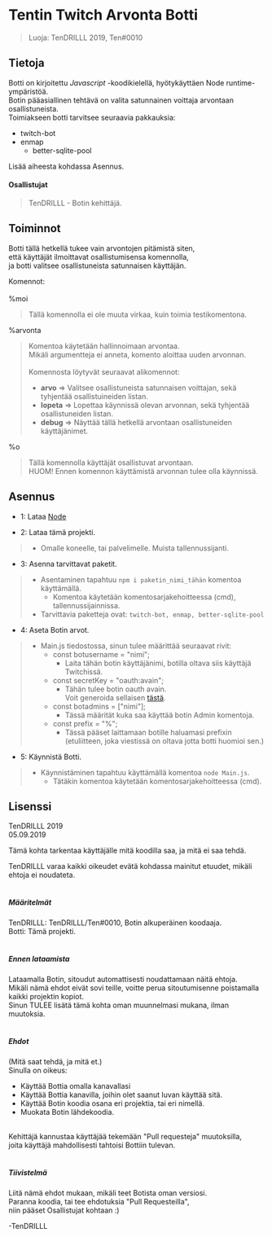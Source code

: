 # Tentin Twitch Arvonta Botti
>Luoja: TenDRILLL 2019, Ten#0010

## Tietoja
Botti on kirjoitettu _Javascript_ -koodikielellä, hyötykäyttäen Node runtime-ympäristöä.
<br>Botin pääasiallinen tehtävä on valita satunnainen voittaja arvontaan osallistuneista.
<br>Toimiakseen botti tarvitsee seuraavia pakkauksia:

- twitch-bot
- enmap
    - better-sqlite-pool
    
Lisää aiheesta kohdassa Asennus.

#### Osallistujat
>TenDRILLL - Botin kehittäjä.

## Toiminnot
Botti tällä hetkellä tukee vain arvontojen pitämistä siten,
<br>että käyttäjät ilmoittavat osallistumisensa komennolla,
<br>ja botti valitsee osallistuneista satunnaisen käyttäjän.

Komennot:
<br><br>%moi
> Tällä komennolla ei ole muuta virkaa, kuin toimia testikomentona.

%arvonta
> Komentoa käytetään hallinnoimaan arvontaa.
<br>Mikäli argumentteja ei anneta, komento aloittaa uuden arvonnan.
<br><br>Komennosta löytyvät seuraavat alikomennot:
>
> * **arvo** => Valitsee osallistuneista satunnaisen voittajan, sekä tyhjentää osallistuineiden listan.
> * **lopeta** => Lopettaa käynnissä olevan arvonnan, sekä tyhjentää osallistuneiden listan.
> * **debug** => Näyttää tällä hetkellä arvontaan osallistuneiden käyttäjänimet.

%o
> Tällä komennolla käyttäjät osallistuvat arvontaan.
<br>HUOM! Ennen komennon käyttämistä arvonnan tulee olla käynnissä.

## Asennus

- 1: Lataa [Node](https://nodejs.org/en/)

- 2: Lataa tämä projekti.
>    - Omalle koneelle, tai palvelimelle. Muista tallennussijanti.
- 3: Asenna tarvittavat paketit.
>    - Asentaminen tapahtuu ``npm i paketin_nimi_tähän`` komentoa käyttämällä.
>        - Komentoa käytetään komentosarjakehoitteessa (cmd), tallennussijainnissa.
>    - Tarvittavia paketteja ovat: ``twitch-bot, enmap, better-sqlite-pool``
- 4: Aseta Botin arvot.
> - Main.js tiedostossa, sinun tulee määrittää seuraavat rivit:
>   - const botusername = "nimi";
>       - Laita tähän botin käyttäjänimi, botilla oltava siis käyttäjä Twitchissä.
>   - const secretKey = "oauth:avain";
>       - Tähän tulee botin oauth avain.<br>Voit generoida sellaisen [tästä](https://twitchapps.com/tmi/).
>   - const botadmins = ["nimi"];
>       - Tässä määrität kuka saa käyttää botin Admin komentoja.
>   - const prefix = "%";
>       - Tässä pääset laittamaan botille haluamasi prefixin<br>(etuliitteen, joka viestissä on oltava jotta botti huomioi sen.)
- 5: Käynnistä Botti.
> - Käynnistäminen tapahtuu käyttämällä komentoa ``node Main.js``.
>   - Tätäkin komentoa käytetään komentosarjakehoitteessa (cmd).  

## Lisenssi
TenDRILLL 2019
<br>05.09.2019

Tämä kohta tarkentaa käyttäjälle mitä koodilla saa, ja mitä ei saa tehdä.

TenDRILLL varaa kaikki oikeudet evätä kohdassa mainitut etuudet, mikäli ehtoja ei noudateta.
<br><br>
##### Määritelmät
TenDRILLL: TenDRILLL/Ten#0010, Botin alkuperäinen koodaaja.
<br>Botti: Tämä projekti.
<br><br>
##### Ennen lataamista
Lataamalla Botin, sitoudut automattisesti noudattamaan näitä ehtoja.
<br>Mikäli nämä ehdot eivät sovi teille, voitte perua sitoutumisenne poistamalla kaikki projektin kopiot.
<br>Sinun TULEE lisätä tämä kohta oman muunnelmasi mukana, ilman muutoksia.
<br><br>
##### Ehdot
(Mitä saat tehdä, ja mitä et.)
<br>Sinulla on oikeus:
* Käyttää Bottia omalla kanavallasi
* Käyttää Bottia kanavilla, joihin olet saanut luvan käyttää sitä.
* Käyttää Botin koodia osana eri projektia, tai eri nimellä.
* Muokata Botin lähdekoodia. 

<br> Kehittäjä kannustaa käyttäjää tekemään "Pull requesteja" muutoksilla,
<br>joita käyttäjä mahdollisesti tahtoisi Bottiin tulevan.
<br><br>

##### Tiivistelmä
Liitä nämä ehdot mukaan, mikäli teet Botista oman versiosi.
<br>Paranna koodia, tai tee ehdotuksia "Pull Requesteilla",
<br>niin pääset Osallistujat kohtaan :)

-TenDRILLL
